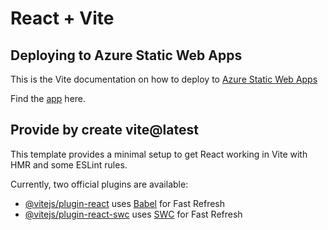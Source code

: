 # React + Vite

## Deploying to Azure Static Web Apps

This is the Vite documentation on how to deploy to 
[Azure Static Web Apps](https://vitejs.dev/guide/static-deploy.html#azure-static-web-apps)

Find the [app](https://yellow-water-006b8980f.5.azurestaticapps.net/) here.

## Provide by create vite@latest
This template provides a minimal setup to get React working in Vite with HMR and some ESLint rules.

Currently, two official plugins are available:

- [@vitejs/plugin-react](https://github.com/vitejs/vite-plugin-react/blob/main/packages/plugin-react/README.md) uses [Babel](https://babeljs.io/) for Fast Refresh
- [@vitejs/plugin-react-swc](https://github.com/vitejs/vite-plugin-react-swc) uses [SWC](https://swc.rs/) for Fast Refresh
